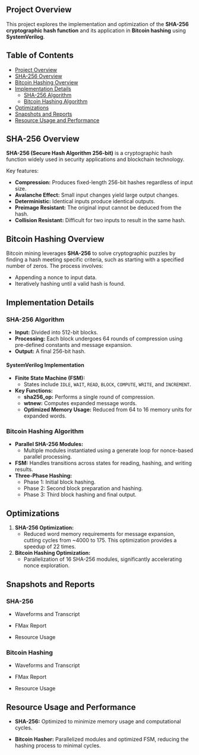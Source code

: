 ## Project Overview

This project explores the implementation and optimization of the **SHA-256 cryptographic hash function** and its application in **Bitcoin hashing** using **SystemVerilog**.

## Table of Contents
- [Project Overview](#project-overview)
- [SHA-256 Overview](#sha-256-overview)
- [Bitcoin Hashing Overview](#bitcoin-hashing-overview)
- [Implementation Details](#implementation-details)
  - [SHA-256 Algorithm](#sha-256-algorithm)
  - [Bitcoin Hashing Algorithm](#bitcoin-hashing-algorithm)
- [Optimizations](#optimizations)
- [Snapshots and Reports](#snapshots-and-reports)
- [Resource Usage and Performance](#resource-usage-and-performance)

## SHA-256 Overview

**SHA-256 (Secure Hash Algorithm 256-bit)** is a cryptographic hash function widely used in security applications and blockchain technology. 

Key features:
- **Compression:** Produces fixed-length 256-bit hashes regardless of input size.
- **Avalanche Effect:** Small input changes yield large output changes.
- **Deterministic:** Identical inputs produce identical outputs.
- **Preimage Resistant:** The original input cannot be deduced from the hash.
- **Collision Resistant:** Difficult for two inputs to result in the same hash.

## Bitcoin Hashing Overview

Bitcoin mining leverages **SHA-256** to solve cryptographic puzzles by finding a hash meeting specific criteria, such as starting with a specified number of zeros. The process involves:
- Appending a nonce to input data.
- Iteratively hashing until a valid hash is found.

## Implementation Details

### SHA-256 Algorithm

- **Input:** Divided into 512-bit blocks.
- **Processing:** Each block undergoes 64 rounds of compression using pre-defined constants and message expansion.
- **Output:** A final 256-bit hash.

#### SystemVerilog Implementation
- **Finite State Machine (FSM):**
  - States include `IDLE`, `WAIT`, `READ`, `BLOCK`, `COMPUTE`, `WRITE`, and `INCREMENT`.
- **Key Functions:**
  - **sha256_op:** Performs a single round of compression.
  - **wtnew:** Computes expanded message words.
  - **Optimized Memory Usage:** Reduced from 64 to 16 memory units for expanded words.

### Bitcoin Hashing Algorithm

- **Parallel SHA-256 Modules:**
  - Multiple modules instantiated using a generate loop for nonce-based parallel processing.
- **FSM:** Handles transitions across states for reading, hashing, and writing results.
- **Three-Phase Hashing:**
  - Phase 1: Initial block hashing.
  - Phase 2: Second block preparation and hashing.
  - Phase 3: Third block hashing and final output.

## Optimizations

1. **SHA-256 Optimization:**
   - Reduced word memory requirements for message expansion, cutting cycles from ~4000 to 175. This optimization provides a speedup of 22 times.
2. **Bitcoin Hashing Optimization:**
   - Parallelization of 16 SHA-256 modules, significantly accelerating nonce exploration.

## Snapshots and Reports

### SHA-256
- Waveforms and Transcript
  
- FMax Report
  
- Resource Usage
  

### Bitcoin Hashing
- Waveforms and Transcript
  
- FMax Report
  
- Resource Usage
  

## Resource Usage and Performance
- **SHA-256:** Optimized to minimize memory usage and computational cycles.
  
- **Bitcoin Hasher:** Parallelized modules and optimized FSM, reducing the hashing process to minimal cycles.
